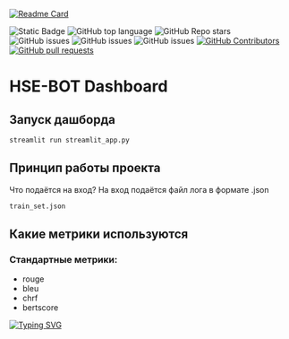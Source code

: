 [![Readme Card](https://github-readme-stats.vercel.app/api/pin/?username=tailname&repo=hackathon_hse25&theme=ambient_gradient)](https://github.com/tailname/hackathon_hse25)

![Static Badge](https://img.shields.io/badge/tailname-hackathon_hse25-hackathon_hse25?color=purple)
![GitHub top language](https://img.shields.io/github/languages/top/tailname/hackathon_hse25?color=purple)
![GitHub Repo stars](https://img.shields.io/github/stars/tailname/hackathon_hse25)
![GitHub issues](https://img.shields.io/github/issues/tailname/hackathon_hse25?color=purple)
![GitHub issues](https://img.shields.io/badge/logo-python-purple?logo=python&logoColor=#a834eb)
![GitHub issues](https://img.shields.io/badge/Jupyter%20Notebook-F37626?style=flat-square&logo=jupyter&logoColor=white)
<a href="https://github.com/tailname/hackathon_hse25/graphs/contributors">
      <img alt="GitHub Contributors" src="https://img.shields.io/github/contributors/tailname/hackathon_hse25?color=purple" />
</a>
<a href="https://github.com/tailname/hackathon_hse25/pulls">
      <img alt="GitHub pull requests" src="https://img.shields.io/github/issues-pr/tailname/hackathon_hse25?color=purple" />
</a>

# HSE-BOT Dashboard

## Запуск дашборда
```bash
streamlit run streamlit_app.py
```

## Принцип работы проекта
Что подаётся на вход?
На вход подаётся файл лога в формате .json
```bash
train_set.json
```
## Какие метрики используются
### Стандартные метрики:
- rouge
- bleu
- chrf
- bertscore


[![Typing SVG](https://readme-typing-svg.herokuapp.com?font=Fira+Code&duration=2000&pause=200&color=B333F7&multiline=true&width=435&height=500&lines=TEAM+MEMBERS%3A;%D0%9E%D1%80%D0%B5%D1%88%D0%BA%D0%B8%D0%BD+%D0%9C%D0%B0%D0%BA%D1%81%D0%B8%D0%BC;%D0%AF%D0%BD%D0%BE%D0%B2%D1%81%D0%BA%D0%B8%D0%B9+%D0%94%D0%BC%D0%B8%D1%82%D1%80%D0%B8%D0%B9;%D0%9F%D0%B0%D0%B2%D0%BB%D0%BE%D0%B2+%D0%9C%D0%B0%D1%82%D0%B2%D0%B5%D0%B9)](https://git.io/typing-svg)
